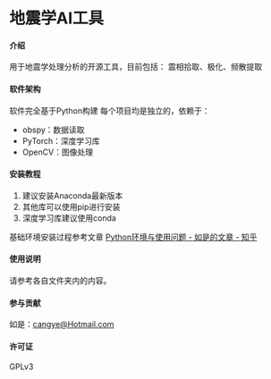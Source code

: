 # 地震学AI工具

#### 介绍
用于地震学处理分析的开源工具，目前包括：
震相拾取、极化、频散提取

#### 软件架构
软件完全基于Python构建
每个项目均是独立的，依赖于：
- obspy：数据读取
- PyTorch：深度学习库
- OpenCV：图像处理


#### 安装教程

1.  建议安装Anaconda最新版本
2.  其他库可以使用pip进行安装
3.  深度学习库建议使用conda

基础环境安装过程参考文章
[Python环境与使用问题 - 如是的文章 - 知乎](https://zhuanlan.zhihu.com/p/414300182)


#### 使用说明

请参考各自文件夹内的内容。

#### 参与贡献

如是：cangye@Hotmail.com


#### 许可证
GPLv3
